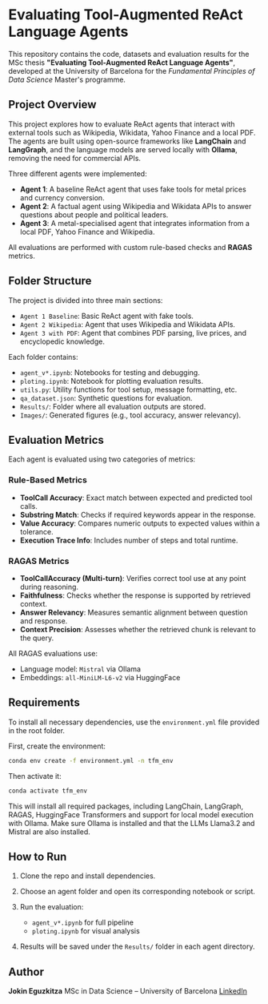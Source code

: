 # Evaluating Tool-Augmented ReAct Language Agents

This repository contains the code, datasets and evaluation results for the MSc thesis **"Evaluating Tool-Augmented ReAct Language Agents"**, developed at the University of Barcelona for the *Fundamental Principles of Data Science* Master's programme.

## Project Overview

This project explores how to evaluate ReAct agents that interact with external tools such as Wikipedia, Wikidata, Yahoo Finance and a local PDF. The agents are built using open-source frameworks like **LangChain** and **LangGraph**, and the language models are served locally with **Ollama**, removing the need for commercial APIs.

Three different agents were implemented:

- **Agent 1**: A baseline ReAct agent that uses fake tools for metal prices and currency conversion.
- **Agent 2**: A factual agent using Wikipedia and Wikidata APIs to answer questions about people and political leaders.
- **Agent 3**: A metal-specialised agent that integrates information from a local PDF, Yahoo Finance and Wikipedia.

All evaluations are performed with custom rule-based checks and **RAGAS** metrics.

## Folder Structure

The project is divided into three main sections:

- `Agent 1 Baseline`: Basic ReAct agent with fake tools.
- `Agent 2 Wikipedia`: Agent that uses Wikipedia and Wikidata APIs.
- `Agent 3 with PDF`: Agent that combines PDF parsing, live prices, and encyclopedic knowledge.

Each folder contains:

- `agent_v*.ipynb`: Notebooks for testing and debugging.
- `ploting.ipynb`: Notebook for plotting evaluation results.
- `utils.py`: Utility functions for tool setup, message formatting, etc.
- `qa_dataset.json`: Synthetic questions for evaluation.
- `Results/`: Folder where all evaluation outputs are stored.
- `Images/`: Generated figures (e.g., tool accuracy, answer relevancy).

## Evaluation Metrics

Each agent is evaluated using two categories of metrics:

### Rule-Based Metrics

- **ToolCall Accuracy**: Exact match between expected and predicted tool calls.
- **Substring Match**: Checks if required keywords appear in the response.
- **Value Accuracy**: Compares numeric outputs to expected values within a tolerance.
- **Execution Trace Info**: Includes number of steps and total runtime.

### RAGAS Metrics

- **ToolCallAccuracy (Multi-turn)**: Verifies correct tool use at any point during reasoning.
- **Faithfulness**: Checks whether the response is supported by retrieved context.
- **Answer Relevancy**: Measures semantic alignment between question and response.
- **Context Precision**: Assesses whether the retrieved chunk is relevant to the query.

All RAGAS evaluations use:

- Language model: `Mistral` via Ollama  
- Embeddings: `all-MiniLM-L6-v2` via HuggingFace

## Requirements

To install all necessary dependencies, use the `environment.yml` file provided in the root folder.

First, create the environment:

```bash
conda env create -f environment.yml -n tfm_env
````

Then activate it:

```bash
conda activate tfm_env
```

This will install all required packages, including LangChain, LangGraph, RAGAS, HuggingFace Transformers and support for local model execution with Ollama. Make sure Ollama is installed and that the LLMs Llama3.2 and Mistral are also installed.


## How to Run

1. Clone the repo and install dependencies.
2. Choose an agent folder and open its corresponding notebook or script.
3. Run the evaluation:

   * `agent_v*.ipynb` for full pipeline
   * `ploting.ipynb` for visual analysis
4. Results will be saved under the `Results/` folder in each agent directory.

## Author

**Jokin Eguzkitza**
MSc in Data Science – University of Barcelona
[LinkedIn](https://www.linkedin.com/in/jokin-eguzkitza/)
